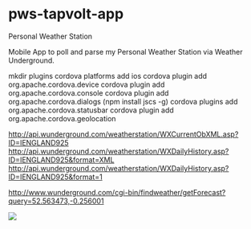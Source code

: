 # pws-tapvolt-app
Personal Weather Station

Mobile App to poll and parse my Personal Weather Station via Weather Underground.

mkdir plugins
cordova platforms add ios
cordova plugin add org.apache.cordova.device
cordova plugin add org.apache.cordova.console
cordova plugin add org.apache.cordova.dialogs
(npm install jscs -g)
cordova plugins add org.apache.cordova.statusbar
cordova plugin add org.apache.cordova.geolocation





http://api.wunderground.com/weatherstation/WXCurrentObXML.asp?ID=IENGLAND925
http://api.wunderground.com/weatherstation/WXDailyHistory.asp?ID=IENGLAND925&format=XML
http://api.wunderground.com/weatherstation/WXDailyHistory.asp?ID=IENGLAND925&format=1

http://www.wunderground.com/cgi-bin/findweather/getForecast?query=52.563473,-0.256001



<img src="https://codeship.com/projects/ef26c8c0-27cb-0133-931b-723b2a0a3044/status?branch=develop">
